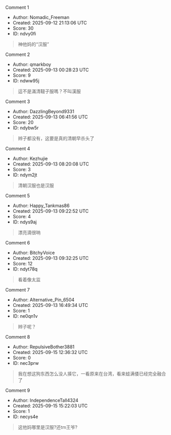 Comment 1

- Author: Nomadic_Freeman
- Created: 2025-09-12 21:13:06 UTC
- Score: 30
- ID: ndvy0fi

> 神他妈的“汉服”

Comment 2

- Author: qmarkboy
- Created: 2025-09-13 00:28:23 UTC
- Score: 9
- ID: ndww95j

> 這不是滿清韃子服嗎？不叫漢服

Comment 3

- Author: DazzlingBeyond9331
- Created: 2025-09-13 06:41:56 UTC
- Score: 20
- ID: ndybw5r

> 辫子都没有，这要是真的清朝早杀头了

Comment 4

- Author: Kezhujie
- Created: 2025-09-13 08:20:08 UTC
- Score: 3
- ID: ndym2jt

> 清朝汉服也是汉服

Comment 5

- Author: Happy_Tankmas86
- Created: 2025-09-13 09:22:52 UTC
- Score: 4
- ID: ndys9aj

> 漂亮滴很呐

Comment 6

- Author: BitchyVoice
- Created: 2025-09-13 09:32:25 UTC
- Score: 12
- ID: ndyt78q

> 看着像太监

Comment 7

- Author: Alternative_Pin_6504
- Created: 2025-09-13 16:49:34 UTC
- Score: 1
- ID: ne0qn1v

> 辫子呢？

Comment 8

- Author: RepulsiveBother3881
- Created: 2025-09-15 12:36:32 UTC
- Score: 0
- ID: nec3prw

> 我在想这狗东西怎么没人揍它，一看原来在台湾，看来蛙满倭已经完全融合了

Comment 9

- Author: IndependenceTall4324
- Created: 2025-09-15 15:22:03 UTC
- Score: 1
- ID: necys4e

> 这他妈哪里是汉服?还tm王爷?
